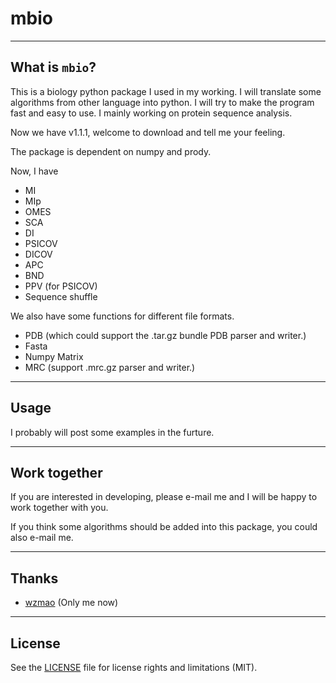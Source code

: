 # mbio

----
## What is **`mbio`**?
   This is a biology python package I used in my working. I will translate some algorithms from other language into python. I will try to make the program fast and easy to use. I mainly working on protein sequence analysis.
   
   Now we have v1.1.1, welcome to download and tell me your feeling.
   
   The package is dependent on numpy and prody.

Now, I have

* MI
* MIp
* OMES
* SCA
* DI
* PSICOV
* DICOV
* APC
* BND
* PPV (for PSICOV)
* Sequence shuffle

We also have some functions for different file formats.

* PDB (which could support the .tar.gz bundle PDB parser and writer.)
* Fasta
* Numpy Matrix
* MRC (support .mrc.gz parser and writer.)

----
## Usage

I probably will post some examples in the furture.

----
## Work together

If you are interested in developing, please e-mail me and I will be happy to work together with you.

If you think some algorithms should be added into this package, you could also e-mail me.

----
## Thanks
* [wzmao](https://github.com/wzmao) (Only me now)

----
## License

See the [LICENSE](LICENSE.rst) file for license rights and limitations (MIT).

